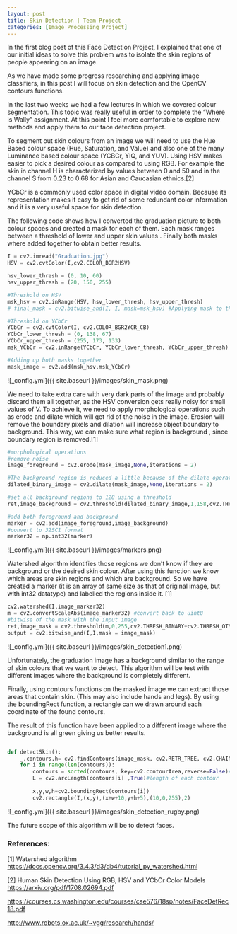 ```yaml
---
layout: post
title: Skin Detection | Team Project
categories: [Image Processing Project]
---
```

In the first blog post of this Face Detection Project, I explained that one of our initial ideas to solve this problem was to isolate the skin regions of people appearing on an image.

As we have made some progress researching and applying image classifiers, in this post I will focus on skin detection and the OpenCV contours functions.

In the last two weeks we had a few lectures in which we covered colour segmentation. This topic was really useful in order to complete the “Where is Wally” assignment. At this point I feel more comfortable to explore new methods and apply them to our face detection project.

To segment out skin colours from an image we will need to use the Hue Based colour space 
 (Hue, Saturation, and Value) and also one of the many Luminance based colour space (YCBCr, YIQ, and YUV). Using HSV makes easier to pick a desired colour as compared to using RGB. For example the skin in channel H is characterized by values between 0 and 50 and in the channel S from 0.23 to 0.68 for Asian and Caucasian ethnics.[2]

YCbCr is a commonly used color space in digital video domain. Because its representation makes it easy to get rid of some redundant color information and it is a very useful space for skin detection.

The following code shows how I converted the graduation picture to both colour spaces and created a mask for each of them. Each mask ranges between a threshold of lower and upper skin values . Finally both masks where added together to obtain better results.

```python
I = cv2.imread("Graduation.jpg")
HSV = cv2.cvtColor(I,cv2.COLOR_BGR2HSV)

hsv_lower_thresh = (0, 10, 60)
hsv_upper_thresh = (20, 150, 255)

#Threshold on HSV
msk_hsv = cv2.inRange(HSV, hsv_lower_thresh, hsv_upper_thresh)
# final_mask = cv2.bitwise_and(I, I, mask=msk_hsv) #Applying mask to the original image

#Threshold on YCbCr
YCbCr = cv2.cvtColor(I, cv2.COLOR_BGR2YCR_CB)
YCbCr_lower_thresh = (0, 138, 67)
YCbCr_upper_thresh = (255, 173, 133)
msk_YCbCr = cv2.inRange(YCbCr, YCbCr_lower_thresh, YCbCr_upper_thresh)

#Adding up both masks together
mask_image = cv2.add(msk_hsv,msk_YCbCr)

````
![_config.yml]({{ site.baseurl }}/images/skin_mask.png)


We need to take extra care with very dark parts of the image and probably discard them all together, as the HSV conversion gets really noisy for small values of V. To achieve it, we need to apply morphological operations such as erode and dilate which will get rid of the noise in the image. Erosion will remove the boundary pixels and dilation will increase object boundary to background. This way, we can make sure what region is background , since boundary region is removed.[1]

````python
#morphological operations
#remove noise
image_foreground = cv2.erode(mask_image,None,iterations = 2)     

#The background region is reduced a little because of the dilate operation
dilated_binary_image = cv2.dilate(mask_image,None,iterations = 2)   

#set all background regions to 128 using a threshold
ret,image_background = cv2.threshold(dilated_binary_image,1,158,cv2.THRESH_BINARY)  

#add both foreground and background
marker = cv2.add(image_foreground,image_background)
#convert to 32SC1 format
marker32 = np.int32(marker)
````

![_config.yml]({{ site.baseurl }}/images/markers.png)

Watershed algorithm identifies those regions we don’t know if they are background or the desired skin colour. After using this function we know which areas are skin regions and which are background. So we have created a marker (it is an array of same size as that of original image, but with int32 datatype) and labelled the regions inside it. [1]

```python
cv2.watershed(I,image_marker32)
m = cv2.convertScaleAbs(image_marker32) #convert back to uint8
#bitwise of the mask with the input image
ret,image_mask = cv2.threshold(m,0,255,cv2.THRESH_BINARY+cv2.THRESH_OTSU)
output = cv2.bitwise_and(I,I,mask = image_mask)
````
![_config.yml]({{ site.baseurl }}/images/skin_detection1.png)

Unfortunately, the graduation image has a background similar to the range of skin colours that we want to detect. This algorithm will be test with different images where the background is completely different.

Finally, using contours functions on the masked image we can extract those areas that contain skin. (This may also include hands and legs). By using the boundingRect function, a rectangle can we drawn around each coordinate of the found contours.

The result of this function have been applied to a different image where the background is all green giving us better results.


```python

def detectSkin():
    _,contours,h= cv2.findContours(image_mask, cv2.RETR_TREE, cv2.CHAIN_APPROX_SIMPLE)
    for i in range(len(contours)):
        contours = sorted(contours, key=cv2.contourArea,reverse=False)#sorting contours
        L = cv2.arcLength(contours[i] ,True)#length of each contour
        
        x,y,w,h=cv2.boundingRect(contours[i])
        cv2.rectangle(I,(x,y),(x+w+10,y+h+5),(10,0,255),2)

````
![_config.yml]({{ site.baseurl }}/images/skin_detection_rugby.png)

The future scope of this algorithm will be to detect faces.


<h3>References:</h3>

[1] Watershed algorithm
https://docs.opencv.org/3.4.3/d3/db4/tutorial_py_watershed.html

[2] Human Skin Detection Using RGB, HSV and YCbCr Color Models
https://arxiv.org/pdf/1708.02694.pdf

https://courses.cs.washington.edu/courses/cse576/18sp/notes/FaceDetRec18.pdf

http://www.robots.ox.ac.uk/~vgg/research/hands/
